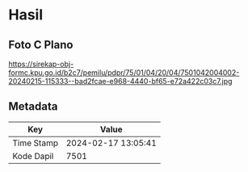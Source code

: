 # Hasil

## Foto C Plano

https://sirekap-obj-formc.kpu.go.id/b2c7/pemilu/pdpr/75/01/04/20/04/7501042004002-20240215-115333--bad2fcae-e968-4440-bf65-e72a422c03c7.jpg


## Metadata

| Key        | Value               |
| ---------- | ------------------- |
| Time Stamp | 2024-02-17 13:05:41 |
| Kode Dapil | 7501                |



